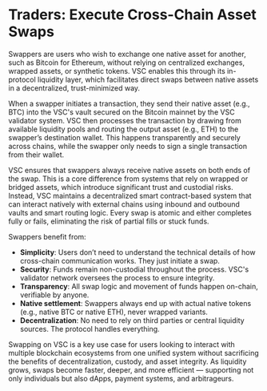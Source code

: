 # Traders: Execute Cross-Chain Asset Swaps

Swappers are users who wish to exchange one native asset for another, such as Bitcoin for Ethereum, without relying on centralized exchanges, wrapped assets, or synthetic tokens. VSC enables this through its in-protocol liquidity layer, which facilitates direct swaps between native assets in a decentralized, trust-minimized way.

When a swapper initiates a transaction, they send their native asset (e.g., BTC) into the VSC's vault secured on the Bitcoin mainnet by the VSC validator system. VSC then processes the transaction by drawing from available liquidity pools and routing the output asset (e.g., ETH) to the swapper’s destination wallet. This happens transparently and securely across chains, while the swapper only needs to sign a single transaction from their wallet.

VSC ensures that swappers always receive native assets on both ends of the swap. This is a core difference from systems that rely on wrapped or bridged assets, which introduce significant trust and custodial risks. Instead, VSC maintains a decentralized smart contract-based system that can interact natively with external chains using inbound and outbound vaults and smart routing logic. Every swap is atomic and either completes fully or fails, eliminating the risk of partial fills or stuck funds.

Swappers benefit from:

- **Simplicity**: Users don’t need to understand the technical details of how cross-chain communication works. They just initiate a swap.
- **Security**: Funds remain non-custodial throughout the process. VSC's validator network oversees the process to ensure integrity.
- **Transparency**: All swap logic and movement of funds happen on-chain, verifiable by anyone.
- **Native settlement**: Swappers always end up with actual native tokens (e.g., native BTC or native ETH), never wrapped variants.
- **Decentralization**: No need to rely on third parties or central liquidity sources. The protocol handles everything.

Swapping on VSC is a key use case for users looking to interact with multiple blockchain ecosystems from one unified system without sacrificing the benefits of decentralization, custody, and asset integrity. As liquidity grows, swaps become faster, deeper, and more efficient — supporting not only individuals but also dApps, payment systems, and arbitrageurs.

